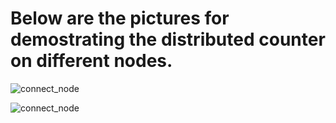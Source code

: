 # Below are the pictures for demostrating the distributed counter on different nodes.

![connect_node](Screenshot(318).png)

![connect_node](Screenshot(319).png)
